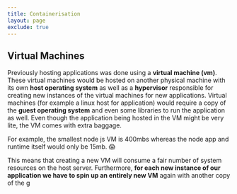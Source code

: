 ```yaml
---
title: Containerisation
layout: page
exclude: true
---
```


## Virtual Machines

Previously hosting applications was done using a **virtual machine (vm)**. These virtual machines would be hosted on another physical machine with its own **host operating system** as well as a **hypervisor** responsible for creating new instances of the virtual machines for new applications. Virtual machines (for example a linux host for application) would require a copy of the **guest operating system** and even some libraries to run the application as well. Even though the application being hosted in the VM might be very lite, the VM comes with extra baggage.

For example, the smallest node js VM is 400mbs whereas the node app and runtime itself would only be 15mb. 😱

This means that creating a new VM will consume a fair number of system resources on the host server. Furthermore, **for each new instance of our application we have to spin up an entirely new VM** again with another copy of the g
<!--stackedit_data:
eyJoaXN0b3J5IjpbLTc4NjE5MzQ4XX0=
-->